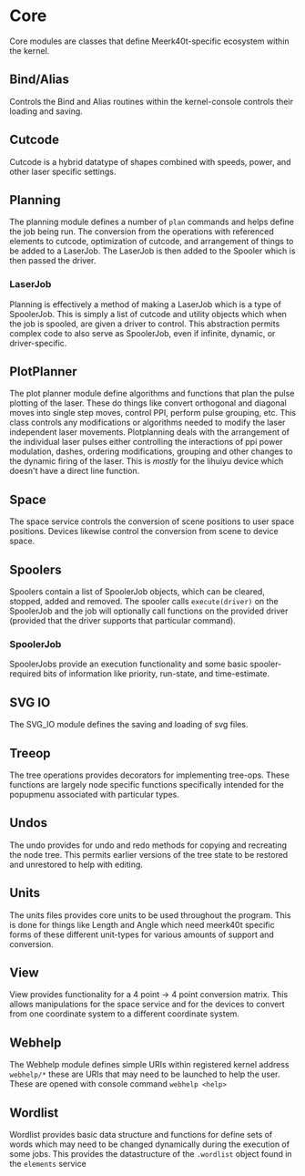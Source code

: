 # Core

Core modules are classes that define Meerk40t-specific ecosystem within the kernel.

## Bind/Alias

Controls the Bind and Alias routines within the kernel-console controls their loading and saving.

## Cutcode

Cutcode is a hybrid datatype of shapes combined with speeds, power, and other laser specific settings.

## Planning

The planning module defines a number of `plan` commands and helps define the job being run. The conversion from the
operations with referenced elements to cutcode, optimization of cutcode, and arrangement of things to be added to a
LaserJob. The LaserJob is then added to the Spooler which is then passed the driver.

### LaserJob

Planning is effectively a method of making a LaserJob which is a type of SpoolerJob. This is simply a list of cutcode
and utility objects which when the job is spooled, are given a driver to control. This abstraction permits complex code
to also serve as SpoolerJob, even if infinite, dynamic, or driver-specific.

## PlotPlanner

The plot planner module define algorithms and functions that plan the pulse plotting of the laser. These do things like
convert orthogonal and diagonal moves into single step moves, control PPI, perform pulse grouping, etc. This class
controls any modifications or algorithms needed to modify the laser independent laser movements. Plotplanning deals with
the arrangement of the individual laser pulses either controlling the interactions of ppi power modulation, dashes,
ordering modifications, grouping and other changes to the dynamic firing of the laser. This is *mostly* for the lihuiyu
device which doesn't have a direct line function.

## Space

The space service controls the conversion of scene positions to user space positions. Devices likewise control the
conversion from scene to device space.

## Spoolers

Spoolers contain a list of SpoolerJob objects, which can be cleared, stopped, added and removed. The spooler calls
`execute(driver)` on the SpoolerJob and the job will optionally call functions on the provided driver (provided that the
driver supports that particular command).

### SpoolerJob

SpoolerJobs provide an execution functionality and some basic spooler-required bits of information like priority,
run-state, and time-estimate.

## SVG IO

The SVG_IO module defines the saving and loading of svg files.

## Treeop

The tree operations provides decorators for implementing tree-ops. These functions are largely node specific functions
specifically intended for the popupmenu associated with particular types.

## Undos

The undo provides for undo and redo methods for copying and recreating the node tree. This permits earlier versions of
the tree state to be restored and unrestored to help with editing.

## Units

The units files provides core units to be used throughout the program. This is done for things like Length and Angle
which need meerk40t specific forms of these different unit-types for various amounts of support and conversion.

## View

View provides functionality for a 4 point -> 4 point conversion matrix. This allows manipulations for the space service
and for the devices to convert from one coordinate system to a different coordinate system.

## Webhelp

The Webhelp module defines simple URIs within registered kernel address `webhelp/*` these are URIs that may need to be
launched to help the user. These are opened with console command `webhelp <help>`

## Wordlist

Wordlist provides basic data structure and functions for define sets of words which may need to be changed dynamically
during the execution of some jobs. This provides the datastructure of the `.wordlist` object found in the `elements`
service
